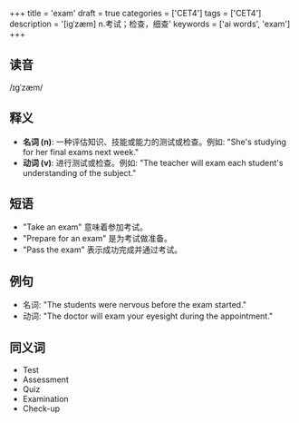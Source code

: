 +++
title = 'exam'
draft = true
categories = ['CET4']
tags = ['CET4']
description = '[igˈzæm] n.考试；检查，细查'
keywords = ['ai words', 'exam']
+++

## 读音
/ɪɡˈzæm/

## 释义
- **名词 (n)**: 一种评估知识、技能或能力的测试或检查。例如: "She's studying for her final exams next week."
- **动词 (v)**: 进行测试或检查。例如: "The teacher will exam each student's understanding of the subject."

## 短语
- "Take an exam" 意味着参加考试。
- "Prepare for an exam" 是为考试做准备。
- "Pass the exam" 表示成功完成并通过考试。

## 例句
- 名词: "The students were nervous before the exam started."
- 动词: "The doctor will exam your eyesight during the appointment."

## 同义词
- Test
- Assessment
- Quiz
- Examination
- Check-up
